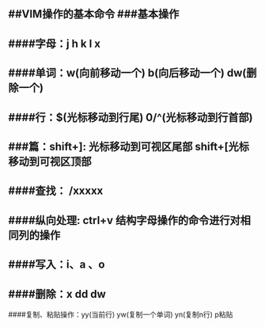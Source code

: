 ##VIM操作的基本命令
###基本操作
--
####字母：j h k l x 
--
####单词：w(向前移动一个) b(向后移动一个) dw(删除一个)
--
####行：$(光标移动到行尾) 0/^(光标移动到行首部)
--
###篇：shift+]: 光标移动到可视区尾部  shift+[光标移动到可视区顶部
--
####查找： /xxxxx
--
####纵向处理: ctrl+v  结构字母操作的命令进行对相同列的操作
--
####写入：i、a 、o
--
####删除：x dd dw 
--
####复制、粘贴操作：yy(当前行) yw(复制一个单词)  yn(复制n行)   p粘贴
